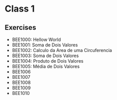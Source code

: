# Class 1
## Exercises

- BEE1000: Hellow World
- BEE1001: Soma de Dois Valores
- BEE1002: Calculo da Area de uma Circuferencia
- BEE1003: Soma de Dois Valores
- BEE1004: Produto de Dois Valores
- BEE1005: Média de Dois Valores
- BEE1006
- BEE1007
- BEE1008
- BEE1009
- BEE1010

